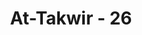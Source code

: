 ---
title: "At-Takwir - 26"
no: 26
arabic_no: ٢٦
ayah: فَاَيْنَ تَذْهَبُوْنَۗ
translation: "maka ke manakah kamu akan pergi?"
tafsir: "Kemudian Allah menerangkan bahwa orang-orang Quraisy itu telah sesat, jauh dari jalan kebenaran, dan tidak mengetahui jalan kebijaksanaan, sehingga Allah bertanya kepada mereka, \"Maka ke manakah kamu akan pergi?\" Maksudnya ialah sesudah diterangkan bahwa Al-Qur'an itu benar-benar datang dari Allah dan di dalamnya terdapat pelajaran dan petunjuk yang membimbing manusia ke jalan yang lurus, ditanyakan kepada orang-orang kafir itu, \"Jalan manakah yang akan kamu tempuh lagi?\""
---